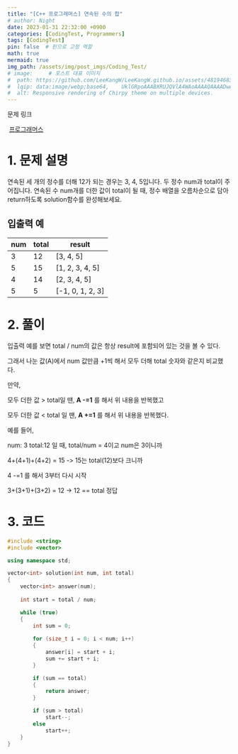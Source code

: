 ```yaml
---
title: "[C++ 프로그래머스] 연속된 수의 합"
# author: Night
date: 2023-01-31 22:32:00 +0900
categories: [CodingTest, Programmers]
tags: [CodingTest]
pin: false  # 핀으로 고정 역할
math: true
mermaid: true
img_path: /assets/img/post_imgs/Coding_Test/
# image:     # 포스트 대표 이미지
#  path: https://github.com/LeeKangW/LeeKangW.github.io/assets/48194683/7e5b8251-2544-4eea-b702-ad59aa404e9e
#  lqip: data:image/webp;base64,    UklGRpoAAABXRUJQVlA4WAoAAAAQAAAADwAABwAAQUxQSDIAAAARL0AmbZurmr57yyIiqE8oiG0bejIYEQTgqiDA9vqnsUSI6H+oAERp2HZ65qP/VIAWAFZQOCBCAAAA8AEAnQEqEAAIAAVAfCWkAALp8sF8rgRgAP7o9FDvMCkMde9PK7euH5M1m6VWoDXf2FkP3BqV0ZYbO6NA/VFIAAAA
#  alt: Responsive rendering of Chirpy theme on multiple devices.
---
```


문제 링크

 [프로그래머스](https://school.programmers.co.kr/learn/courses/30/lessons/120923)

# 1\. 문제 설명

연속된 세 개의 정수를 더해 12가 되는 경우는 3, 4, 5입니다. 두 정수 num과 total이 주어집니다. 연속된 수 num개를 더한 값이 total이 될 때, 정수 배열을 오름차순으로 담아 return하도록 solution함수를 완성해보세요.

## 입출력 예

| num | total | result |
| --- | --- | --- |
| 3 | 12 | \[3, 4, 5\] |
| 5 | 15 | \[1, 2, 3, 4, 5\] |
| 4 | 14 | \[2, 3, 4, 5\] |
| 5 | 5 | \[-1, 0, 1, 2, 3\] |

# 2\. 풀이

입출력 예를 보면 total / num의 값은 항상 result에 포함되어 있는 것을 볼 수 있다.

그래서 나눈 값(A)에서 num 값만큼 +1씩 해서 모두 더해 total 숫자와 같은지 비교했다.

만약,

모두 더한 값 > total일 땐, **A -=1** 를 해서 위 내용을 반복했고

모두 더한 값 < total 일 땐, **A +=1** 를 해서 위 내용을 반복했다.

예를 들어,

num: 3 total:12 일 때, total/num = 4이고 num은 3이니까

4+(4+1)+(4+2) = 15 -> 15는 total(12)보다 크니까

4 -=1 를 해서 3부터 다시 시작

3+(3+1)+(3+2) = 12 -> 12 == total 정답

# 3\. 코드

```cpp
#include <string>
#include <vector>

using namespace std;

vector<int> solution(int num, int total)
{
    vector<int> answer(num);
   
    int start = total / num;

    while (true)
    {
        int sum = 0;
        
        for (size_t i = 0; i < num; i++)
        {
            answer[i] = start + i;
            sum += start + i;
        }

        if (sum == total)
        {
            return answer;
        }

        if (sum > total)
            start--;
        else
            start++;
    }
}
```